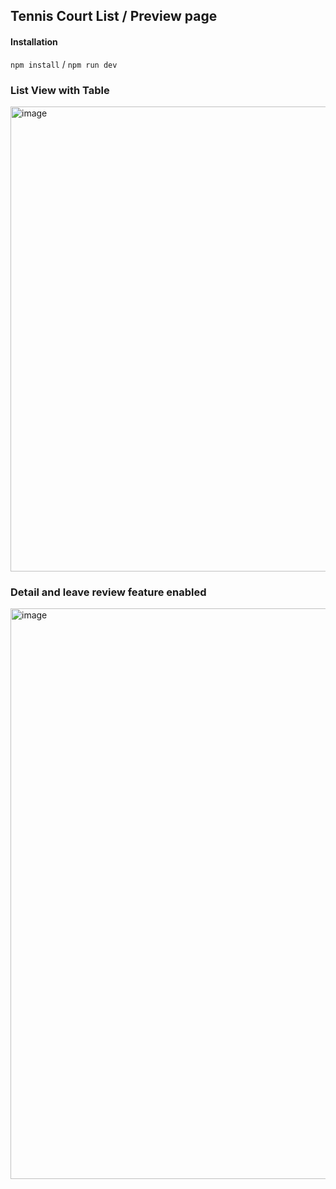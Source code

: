 ## Tennis Court List / Preview page
#### Installation
``npm install`` / ``npm run dev``
### List View with Table
<img width="922" height="744" alt="image" src="https://github.com/user-attachments/assets/b11023a9-baf2-4aab-bcd5-2305f2eae063" />

### Detail and leave review feature enabled
<img width="895" height="913" alt="image" src="https://github.com/user-attachments/assets/a899a2cd-c807-4211-abac-a5131b09fdee" />
